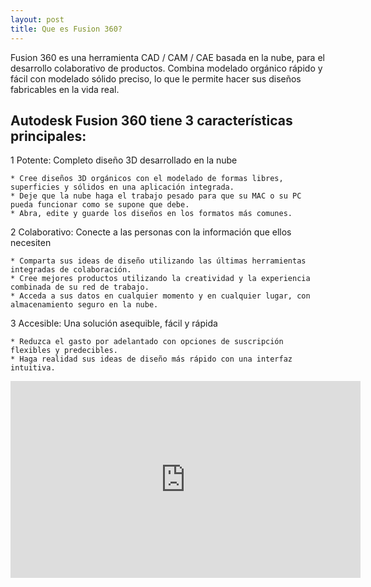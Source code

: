 ```yaml
---
layout: post
title: Que es Fusion 360?
---
```


Fusion 360 es una herramienta CAD / CAM / CAE basada en la nube, para el desarrollo colaborativo de productos. Combina modelado orgánico rápido y fácil con modelado sólido preciso, lo que le permite hacer sus diseños fabricables en la vida real.  
  
  
## Autodesk Fusion 360 tiene 3 características principales:
 1  Potente: Completo diseño 3D desarrollado en la nube  
 
    * Cree diseños 3D orgánicos con el modelado de formas libres, superficies y sólidos en una aplicación integrada.  
    * Deje que la nube haga el trabajo pesado para que su MAC o su PC pueda funcionar como se supone que debe.  
    * Abra, edite y guarde los diseños en los formatos más comunes.  
    
 2 Colaborativo: Conecte a las personas con la información que ellos necesiten  
 
    * Comparta sus ideas de diseño utilizando las últimas herramientas integradas de colaboración.  
    * Cree mejores productos utilizando la creatividad y la experiencia combinada de su red de trabajo.  
    * Acceda a sus datos en cualquier momento y en cualquier lugar, con almacenamiento seguro en la nube.  
    
 3 Accesible: Una solución asequible, fácil y rápida  
 
    * Reduzca el gasto por adelantado con opciones de suscripción flexibles y predecibles.  
    * Haga realidad sus ideas de diseño más rápido con una interfaz intuitiva.  

  
<iframe width="560" height="315" src="https://www.youtube.com/embed/Ysm1gKnDHj0" frameborder="0" allow="autoplay; encrypted-media" allowfullscreen></iframe>
